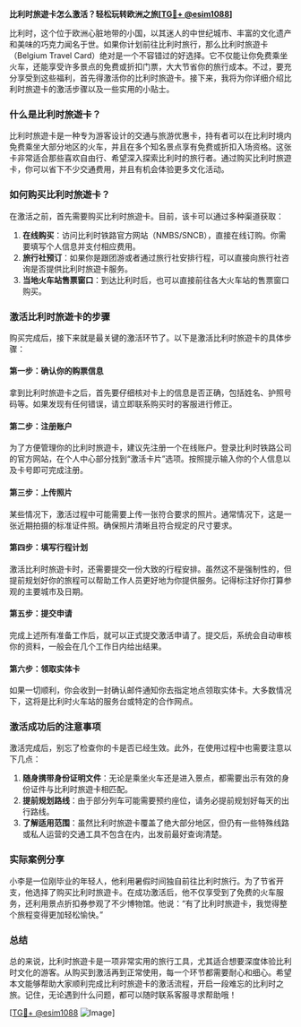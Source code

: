 **比利时旅遊卡怎么激活？轻松玩转欧洲之旅[[TG💪+ @esim1088](https://t.me/s/esim1088)]**

比利时，这个位于欧洲心脏地带的小国，以其迷人的中世纪城市、丰富的文化遗产和美味的巧克力闻名于世。如果你计划前往比利时旅行，那么比利时旅遊卡（Belgium Travel Card）绝对是一个不容错过的好选择。它不仅能让你免费乘坐火车，还能享受许多景点的免费或折扣门票，大大节省你的旅行成本。不过，要充分享受到这些福利，首先得激活你的比利时旅遊卡。接下来，我将为你详细介绍比利时旅遊卡的激活步骤以及一些实用的小贴士。

### 什么是比利时旅遊卡？

比利时旅遊卡是一种专为游客设计的交通与旅游优惠卡，持有者可以在比利时境内免费乘坐大部分地区的火车，并且在多个知名景点享有免费或折扣入场资格。这张卡非常适合那些喜欢自由行、希望深入探索比利时的旅行者。通过购买比利时旅遊卡，你可以省下不少交通费用，并且有机会体验更多文化活动。

### 如何购买比利时旅遊卡？

在激活之前，首先需要购买比利时旅遊卡。目前，该卡可以通过多种渠道获取：

1. **在线购买**：访问比利时铁路官方网站（NMBS/SNCB），直接在线订购。你需要填写个人信息并支付相应费用。
2. **旅行社预订**：如果你是跟团游或者通过旅行社安排行程，可以直接向旅行社咨询是否提供比利时旅遊卡服务。
3. **当地火车站售票窗口**：到达比利时后，也可以直接前往各大火车站的售票窗口购买。

### 激活比利时旅遊卡的步骤

购买完成后，接下来就是最关键的激活环节了。以下是激活比利时旅遊卡的具体步骤：

#### 第一步：确认你的购票信息

拿到比利时旅遊卡之后，首先要仔细核对卡上的信息是否正确，包括姓名、护照号码等。如果发现有任何错误，请立即联系购买时的客服进行修正。

#### 第二步：注册账户

为了方便管理你的比利时旅遊卡，建议先注册一个在线账户。登录比利时铁路公司的官方网站，在个人中心部分找到“激活卡片”选项。按照提示输入你的个人信息以及卡号即可完成注册。

#### 第三步：上传照片

某些情况下，激活过程中可能需要上传一张符合要求的照片。通常情况下，这是一张近期拍摄的标准证件照。确保照片清晰且符合规定的尺寸要求。

#### 第四步：填写行程计划

激活比利时旅遊卡时，还需要提交一份大致的行程安排。虽然这不是强制性的，但提前规划好你的旅程可以帮助工作人员更好地为你提供服务。记得标注好你打算参观的主要城市及日期。

#### 第五步：提交申请

完成上述所有准备工作后，就可以正式提交激活申请了。提交后，系统会自动审核你的资料，一般会在几个工作日内给出结果。

#### 第六步：领取实体卡

如果一切顺利，你会收到一封确认邮件通知你去指定地点领取实体卡。大多数情况下，这将是比利时火车站的服务台或特定的合作网点。

### 激活成功后的注意事项

激活完成后，别忘了检查你的卡是否已经生效。此外，在使用过程中也需要注意以下几点：

1. **随身携带身份证明文件**：无论是乘坐火车还是进入景点，都需要出示有效的身份证件与比利时旅遊卡相匹配。
2. **提前规划路线**：由于部分列车可能需要预约座位，请务必提前规划好每天的出行路线。
3. **了解适用范围**：虽然比利时旅遊卡覆盖了绝大部分地区，但仍有一些特殊线路或私人运营的交通工具不包含在内，出发前最好查询清楚。

### 实际案例分享

小李是一位刚毕业的年轻人，他利用暑假时间独自前往比利时旅行。为了节省开支，他选择了购买比利时旅遊卡。在成功激活后，他不仅享受到了免费的火车服务，还利用景点折扣券参观了不少博物馆。他说：“有了比利时旅遊卡，我觉得整个旅程变得更加轻松愉快。”

### 总结

总的来说，比利时旅遊卡是一项非常实用的旅行工具，尤其适合想要深度体验比利时文化的游客。从购买到激活再到正常使用，每一个环节都需要耐心和细心。希望本文能够帮助大家顺利完成比利时旅遊卡的激活流程，开启一段难忘的比利时之旅。记住，无论遇到什么问题，都可以随时联系客服寻求帮助哦！

[[TG💪+ @esim1088](https://t.me/s/esim1088) ![Image](https://i.postimg.cc/4NQfJmqS/Snipaste-2025-05-13-00-14-12.png)]